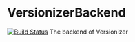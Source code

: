 # VersionizerBackend
[![Build Status](https://travis-ci.com/dr0piing/VersionizerBackend.svg?branch=master)](https://travis-ci.com/dr0piing/VersionizerBackend)
The backend of Versionizer
